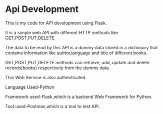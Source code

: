 # Api Development


This is my code for API development using Flask.

It is a simple web API with different HTTP methods like GET,POST,PUT,DELETE.

The data to be read by this API is a dummy data stored in a dictionary that contains information like author,language and title of different books.

GET,POST,PUT,DELETE methods can retrieve, add, update and delete records(books) respectively from the dummy data.

This Web Service is also authenticated.

Language Used-Python

Framework used-Flask,which is a backend Web Framework for Python.

Tool used-Postman,which is a tool to test API.
